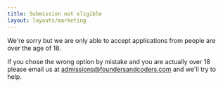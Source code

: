 ```yaml
---
title: Submission not eligible
layout: layouts/marketing
---
```


We're sorry but we are only able to accept applications from people are over the age of 18.

If you chose the wrong option by mistake and you are actually over 18 please email us at admissions@foundersandcoders.com and we'll try to help.
